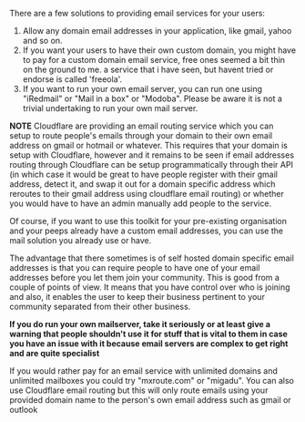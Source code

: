 There are a few solutions to providing email services for your users:

1. Allow any domain email addresses in your application, like gmail, yahoo and so on.
2. If you want your users to have their own custom domain, you might have to pay for a custom domain email service, free ones seemed a bit thin on the ground to me. a service that i have seen, but havent tried or endorse is called 'freeola'.
3. If you want to run your own email server, you can run one using "iRedmail" or "Mail in a box" or "Modoba". Please be aware it is not a trivial undertaking to run your own mail server. 

**NOTE** Cloudflare are providing an email routing service which you can setup to route people's emails through your domain to their own email address on gmail or hotmail or whatever. This requires that your domain is setup with Cloudflare, however and it remains to be seen if email addresses routing through Cloudflare can be setup programmatically through their API (in which case it would be great to have people register with their gmail address, detect it, and swap it out for a domain specific address which reroutes to their gmail address using cloudflare email routing) or whether you would have to have an admin manually add people to the service.

Of course, if you want to use this toolkit for your pre-existing organisation and your peeps already have a custom email addresses, you can use the mail solution you already use or have.

The advantage that there sometimes is of self hosted domain specific email addresses is that you can require people to have one of your email addresses before you let them join your community. This is good from a couple of points of view. It means that you have control over who is joining and also, it enables the user to keep their business pertinent to your community separated from their other business. 

**If you do run your own mailserver, take it seriously or at least give a warning that people shouldn't use it for stuff that is vital to them in case you have an issue with it because email servers are complex to get right and are quite specialist**

If you would rather pay for an email service with unlimited domains and unlimited mailboxes you could try "mxroute.com" or "migadu".
You can also use Cloudflare email routing but this will only route emails using your provided domain name to the person's own email address such as gmail or outlook
